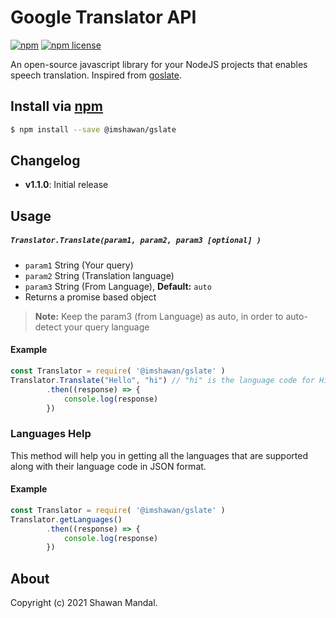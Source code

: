 # Google Translator API

[![npm](https://img.shields.io/npm/v/@imshawan/gslate.svg?style=flat-square)](https://www.npmjs.com/package/@imshawan/gslate)
[![npm license](https://img.shields.io/npm/l/@imshawan/gslate.svg?style=flat-square)](https://www.npmjs.com/package/@imshawan/gslate)

An open-source javascript library for your NodeJS projects that enables speech translation. Inspired from [goslate](https://pypi.org/project/goslate/).

## Install via [npm](https://www.npmjs.com/package/@imshawan/gslate)

```sh
$ npm install --save @imshawan/gslate
```

## Changelog
- **v1.1.0**: Initial release

## Usage

##### `Translator.Translate(param1, param2, param3 [optional] )`

- `param1` String (Your query)
- `param2` String (Translation language)
- `param3` String (From Language), **Default:** `auto`
- Returns a promise based object
>  **Note:** Keep the param3 (from Language) as auto, in order to auto-detect your query language


#### Example

```js
const Translator = require( '@imshawan/gslate' )
Translator.Translate("Hello", "hi") // "hi" is the language code for Hindi
        .then((response) => {
            console.log(response)
        })
```

### Languages Help
This method will help you in getting all the languages that are supported along with their language code in JSON format.


#### Example

```js
const Translator = require( '@imshawan/gslate' )
Translator.getLanguages()
        .then((response) => {
            console.log(response)
        })
```

## About
Copyright (c) 2021 Shawan Mandal.
